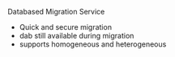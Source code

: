 Databased Migration Service
- Quick and secure migration
- dab still available during migration
- supports homogeneous and heterogeneous
